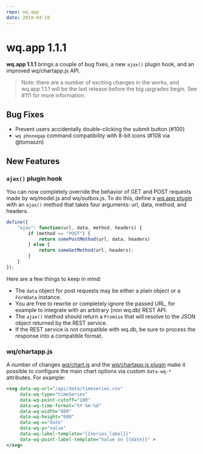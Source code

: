 ```yaml
---
repo: wq.app
date: 2019-04-18
---
```


# wq.app 1.1.1

**wq.app 1.1.1** brings a couple of bug fixes, a new `ajax()` plugin hook, and an improved wq/chartapp.js API.

> Note: there are a number of exciting changes in the works, and wq.app 1.1.1 will be the last release before the big upgrades begin.  See #111 for more information.

## Bug Fixes
 * Prevent users accidentally double-clicking the submit button (#100)
 * `wq phonegap` command compatibility with 8-bit icons (#108 via @tomaszn)

## New Features

### `ajax()` plugin hook

You can now completely override the behavior of GET and POST requests made by wq/model.js and wq/outbox.js.  To do this, define a [wq.app plugin](../plugins/index.md) with an `ajax()` method that takes four arguments: url, data, method, and headers.

```javascript
define({
    "ajax": function(url, data, method, headers) {
        if (method == "POST") {
            return somePostMethod(url, data, headers)
        } else {
            return someGetMethod(url, headers);
        }
    }
});
```

Here are a few things to keep in mind:
 * The `data` object for post requests may be either a plain object or a `FormData` instance.
 * You are free to rewrite or completely ignore the passed URL, for example to integrate with an arbitrary (non wq.db) REST API. 
 * The `ajax()` method should return a `Promise` that will resolve to the JSON object returned by the REST service.
 * If the REST service is not compatible with wq.db, be sure to process the response into a compatible format.

### wq/chartapp.js

A number of changes [wq/chart.js](https://github.com/wq/django-rest-pandas) and the [wq/chartapp.js plugin](https://github.com/wq/django-rest-pandas) make it possible to configure the main chart options via custom `data-wq-*` attributes.  For example:

```svg
<svg data-wq-url="/api/data/timeseries.csv"
     data-wq-type="timeSeries"
     data-wq-point-cutoff="100"
     data-wq-time-format="%Y-%m-%d"
     data-wq-width="800"
     data-wq-height="600"
     data-wq-x="date"
     data-wq-y="value"
     data-wq-label-template="{{series_label}}"
     data-wq-point-label-template="Value on {{date}}" >
</svg>
```
